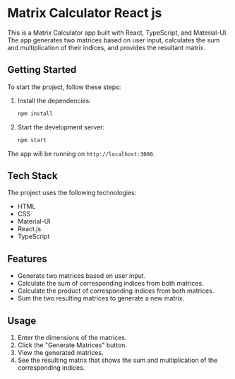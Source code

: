 # Matrix Calculator React js

This is a Matrix Calculator app built with React, TypeScript, and Material-UI. The app generates two matrices based on user input, calculates the sum and multiplication of their indices, and provides the resultant matrix.

## Getting Started

To start the project, follow these steps:

1. Install the dependencies:
    ```bash
    npm install
    ```

2. Start the development server:
    ```bash
    npm start
    ```

The app will be running on `http://localhost:3000`.

## Tech Stack

The project uses the following technologies:

- HTML
- CSS
- Material-UI
- React.js
- TypeScript

## Features

- Generate two matrices based on user input.
- Calculate the sum of corresponding indices from both matrices.
- Calculate the product of corresponding indices from both matrices.
- Sum the two resulting matrices to generate a new matrix.

## Usage

1. Enter the dimensions of the matrices.
2. Click the "Generate Matrices" button.
3. View the generated matrices.
4. See the resulting matrix that shows the sum and multiplication of the corresponding indices.



